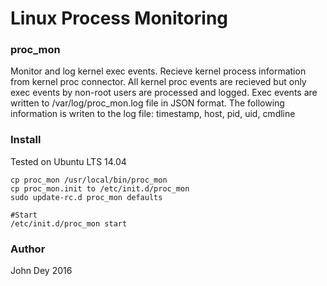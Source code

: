 Linux Process Monitoring
========================

### proc_mon ###

Monitor and log kernel exec events.  Recieve kernel process information 
from kernel proc connector.  All kernel proc events are recieved but
only exec events by non-root users are processed and logged.  Exec events 
are written to /var/log/proc_mon.log file in JSON format. The following 
information is writen to the log file:  timestamp, host, pid, uid, cmdline

### Install ###
Tested on Ubuntu LTS 14.04

```
cp proc_mon /usr/local/bin/proc_mon
cp proc_mon.init to /etc/init.d/proc_mon
sudo update-rc.d proc_mon defaults

#Start 
/etc/init.d/proc_mon start 
```

### Author ###
John Dey 2016

